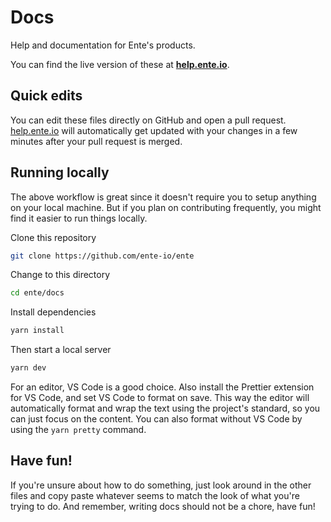 # Docs

Help and documentation for Ente's products.

You can find the live version of these at
**[help.ente.io](https://help.ente.io)**.

## Quick edits

You can edit these files directly on GitHub and open a pull request.
[help.ente.io](https://help.ente.io) will automatically get updated with your
changes in a few minutes after your pull request is merged.

## Running locally

The above workflow is great since it doesn't require you to setup anything on
your local machine. But if you plan on contributing frequently, you might find
it easier to run things locally.

Clone this repository

```sh
git clone https://github.com/ente-io/ente
```

Change to this directory

```sh
cd ente/docs
```

Install dependencies

```sh
yarn install
```

Then start a local server

```sh
yarn dev
```

For an editor, VS Code is a good choice. Also install the Prettier extension for
VS Code, and set VS Code to format on save. This way the editor will
automatically format and wrap the text using the project's standard, so you can
just focus on the content. You can also format without VS Code by using the
`yarn pretty` command.

## Have fun!

If you're unsure about how to do something, just look around in the other files
and copy paste whatever seems to match the look of what you're trying to do. And
remember, writing docs should not be a chore, have fun!
